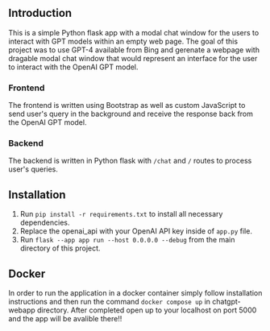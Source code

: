 ## Introduction

This is a simple Python flask app with a modal chat window for the users to interact with GPT models within an empty web page. The goal of this project was to use GPT-4 available from Bing and gerenate a webpage with dragable modal chat window that would represent an interface for the user to interact with the OpenAI GPT model.

### Frontend

The frontend is written using Bootstrap as well as custom JavaScript to send user's query in the background and receive the response back from the OpenAI GPT model.

### Backend

The backend is written in Python flask with `/chat` and `/` routes to process user's queries.

## Installation

1. Run `pip install -r requirements.txt` to install all necessary dependencies.
2. Replace the openai_api with your OpenAI API key inside of `app.py` file.
3. Run `flask --app app run --host 0.0.0.0 --debug` from the main directory of this project. 


## Docker
In order to run the application in a docker container simply follow installation instructions and then run the command `docker compose up` in chatgpt-webapp directory. After completed open up to your localhost on port 5000 and the app will be avalible there!!
